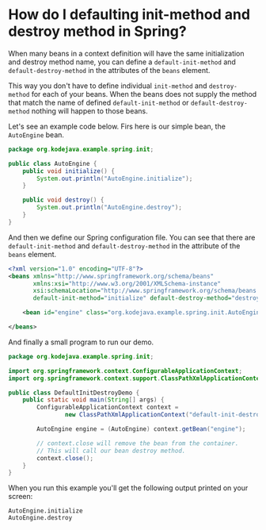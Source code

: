 # How do I defaulting init-method and destroy method in Spring?

When many beans in a context definition will have the same initialization and destroy method name, you can define a `default-init-method` and `default-destroy-method` in the attributes of the `beans` element.

This way you don't have to define individual `init-method` and `destroy-method` for each of your beans. When the beans does not supply the method that match the name of defined `default-init-method` or `default-destroy-method` nothing will happen to those beans.

Let's see an example code below. Firs here is our simple bean, the `AutoEngine` bean.

```java
package org.kodejava.example.spring.init;

public class AutoEngine {
    public void initialize() {
        System.out.println("AutoEngine.initialize");
    }

    public void destroy() {
        System.out.println("AutoEngine.destroy");
    }
}
```

And then we define our Spring configuration file. You can see that there are `default-init-method` and `default-destroy-method` in the attribute of the `beans` element.

```xml
<?xml version="1.0" encoding="UTF-8"?>
<beans xmlns="http://www.springframework.org/schema/beans"
       xmlns:xsi="http://www.w3.org/2001/XMLSchema-instance"
       xsi:schemaLocation="http://www.springframework.org/schema/beans http://www.springframework.org/schema/beans/spring-beans.xsd"
       default-init-method="initialize" default-destroy-method="destroy">

    <bean id="engine" class="org.kodejava.example.spring.init.AutoEngine"/>

</beans>
```

And finally a small program to run our demo.

```java
package org.kodejava.example.spring.init;

import org.springframework.context.ConfigurableApplicationContext;
import org.springframework.context.support.ClassPathXmlApplicationContext;

public class DefaultInitDestroyDemo {
    public static void main(String[] args) {
        ConfigurableApplicationContext context =
                new ClassPathXmlApplicationContext("default-init-destroy.xml");

        AutoEngine engine = (AutoEngine) context.getBean("engine");

        // context.close will remove the bean from the container.
        // This will call our bean destroy method.
        context.close();
    }
}
```

When you run this example you'll get the following output printed on your screen:

```text
AutoEngine.initialize
AutoEngine.destroy
```
